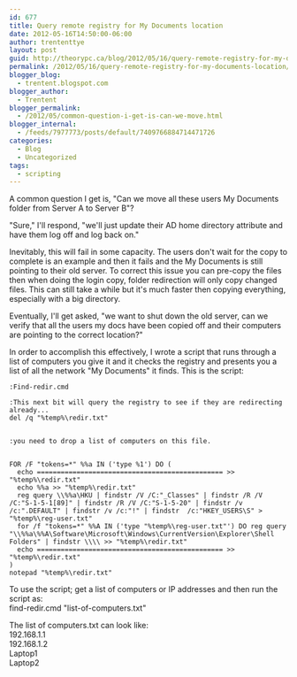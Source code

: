 ```yaml
---
id: 677
title: Query remote registry for My Documents location
date: 2012-05-16T14:50:00-06:00
author: trententtye
layout: post
guid: http://theorypc.ca/blog/2012/05/16/query-remote-registry-for-my-documents-location/
permalink: /2012/05/16/query-remote-registry-for-my-documents-location/
blogger_blog:
  - trentent.blogspot.com
blogger_author:
  - Trentent
blogger_permalink:
  - /2012/05/common-question-i-get-is-can-we-move.html
blogger_internal:
  - /feeds/7977773/posts/default/7409766884714471726
categories:
  - Blog
  - Uncategorized
tags:
  - scripting
---
```

A common question I get is, "Can we move all these users My Documents folder from Server A to Server B"?

"Sure," I'll respond, "we'll just update their AD home directory attribute and have them log off and log back on."

Inevitably, this will fail in some capacity.  The users don't wait for the copy to complete is an example and then it fails and the My Documents is still pointing to their old server.  To correct this issue you can pre-copy the files then when doing the login copy, folder redirection will only copy changed files.  This can still take a while but it's much faster then copying everything, especially with a big directory.

Eventually, I'll get asked, "we want to shut down the old server, can we verify that all the users my docs have been copied off and their computers are pointing to the correct location?"

In order to accomplish this effectively, I wrote a script that runs through a list of computers you give it and it checks the registry and presents you a list of all the network "My Documents" it finds.  This is the script:

```console
:Find-redir.cmd

:This next bit will query the registry to see if they are redirecting already...
del /q "%temp%\redir.txt"


:you need to drop a list of computers on this file.


FOR /F "tokens=*" %%a IN ('type %1') DO (
  echo =============================================== >> "%temp%\redir.txt"
  echo %%a >> "%temp%\redir.txt"
  reg query \\%%a\HKU | findstr /V /C:"_Classes" | findstr /R /V /C:"S-1-5-1[89]" | findstr /R /V /C:"S-1-5-20" | findstr /v /c:".DEFAULT" | findstr /v /c:"!" | findstr  /c:"HKEY_USERS\S" > "%temp%\reg-user.txt"
  for /f "tokens=*" %%A IN ('type "%temp%\reg-user.txt"') DO reg query "\\%%a\%%A\Software\Microsoft\Windows\CurrentVersion\Explorer\Shell Folders" | findstr \\\\ >> "%temp%\redir.txt"
  echo =============================================== >> "%temp%\redir.txt"
)
notepad "%temp%\redir.txt"
```


To use the script; get a list of computers or IP addresses and then run the script as:  
find-redir.cmd "list-of-computers.txt"

The list of computers.txt can look like:  
192.168.1.1  
192.168.1.2  
Laptop1  
Laptop2

<!-- AddThis Advanced Settings generic via filter on the_content -->

<!-- AddThis Share Buttons generic via filter on the_content -->